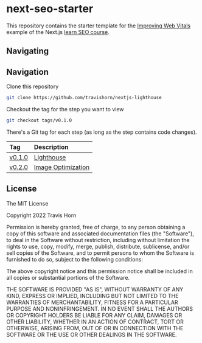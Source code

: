 # next-seo-starter

This repository contains the starter template for the [Improving Web Vitals](https://nextjs.org/learn/seo/improve/lighthouse) example of the Next.js [learn SEO course](https://nextjs.org/learn/seo/introduction-to-seo).

## Navigating

## Navigation

Clone this repository

```bash
git clone https://github.com/travishorn/nextjs-lighthouse
```

Checkout the tag for the step you want to view

```bash
git checkout tags/v0.1.0
```

There's a Git tag for each step (as long as the step contains code changes).

| Tag                                                                     | Description                                                                                       |
|:------------------------------------------------------------------------|:--------------------------------------------------------------------------------------------------|
| [v0.1.0](https://github.com/travishorn/nextjs-lighthouse/tree/v0.1.0)   | [Lighthouse](https://nextjs.org/learn/seo/improve/lighthouse)                                     |
| [v0.2.0](https://github.com/travishorn/nextjs-lighthouse/tree/v0.2.0)   | [Image Optimization](https://nextjs.org/learn/seo/improve/images)                                 |

## License

The MIT License

Copyright 2022 Travis Horn

Permission is hereby granted, free of charge, to any person obtaining a copy of
this software and associated documentation files (the "Software"), to deal in
the Software without restriction, including without limitation the rights to
use, copy, modify, merge, publish, distribute, sublicense, and/or sell copies of
the Software, and to permit persons to whom the Software is furnished to do so,
subject to the following conditions:

The above copyright notice and this permission notice shall be included in all
copies or substantial portions of the Software.

THE SOFTWARE IS PROVIDED "AS IS", WITHOUT WARRANTY OF ANY KIND, EXPRESS OR
IMPLIED, INCLUDING BUT NOT LIMITED TO THE WARRANTIES OF MERCHANTABILITY, FITNESS
FOR A PARTICULAR PURPOSE AND NONINFRINGEMENT. IN NO EVENT SHALL THE AUTHORS OR
COPYRIGHT HOLDERS BE LIABLE FOR ANY CLAIM, DAMAGES OR OTHER LIABILITY, WHETHER
IN AN ACTION OF CONTRACT, TORT OR OTHERWISE, ARISING FROM, OUT OF OR IN
CONNECTION WITH THE SOFTWARE OR THE USE OR OTHER DEALINGS IN THE SOFTWARE.
